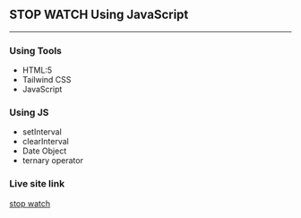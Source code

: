 ## STOP WATCH Using JavaScript
****

### Using Tools 
* HTML:5
* Tailwind CSS
* JavaScript
### Using JS 
* setInterval
* clearInterval
* Date Object
* ternary operator


### Live site link
<a href="https://stop-watch-rejoyan.netlify.app/">stop watch</a>